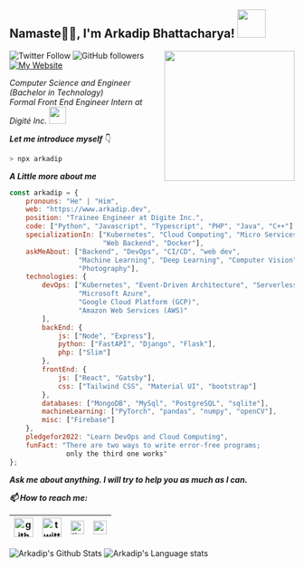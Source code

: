<h2>Namaste🙏🏻, I'm Arkadip Bhattacharya! <img src="https://media.giphy.com/media/12oufCB0MyZ1Go/giphy.gif" width="50"></h2>
<img align='right' src="https://media.giphy.com/media/M9gbBd9nbDrOTu1Mqx/giphy.gif" width="230">

![Twitter Follow](https://img.shields.io/twitter/follow/Arkadipb21?label=Follow)
![GitHub followers](https://img.shields.io/github/followers/darkmatter18?label=Follow&style=social)
[![My Website](https://img.shields.io/badge/My-Website-green?style=flat&logo=google-chrome)](https://www.arkadip.dev)

<p>
    <em>
        Computer Science and Engineer (Bachelor in Technology)<br/>
        Formal Front End Engineer Intern at Digité Inc.
        <img src="https://media.giphy.com/media/WUlplcMpOCEmTGBtBW/giphy.gif" width="30"> 
    </em>
</p>

***Let me introduce myself*** 👇
```bash
> npx arkadip
```

***A Little more about me***
```js
const arkadip = {
    pronouns: "He" | "Him",
    web: "https://www.arkadip.dev",
    position: "Trainee Engineer at Digite Inc.",
    code: ["Python", "Javascript", "Typescript", "PHP", "Java", "C++"],
    specializationIn: ["Kubernetes", "Cloud Computing", "Micro Services", 
                       "Web Backend", "Docker"],
    askMeAbout: ["Backend", "DevOps", "CI/CD", "web dev", 
                 "Machine Learning", "Deep Learning", "Computer Vision", 
                 "Photography"],
    technologies: {
        devOps: ["Kubernetes", "Event-Driven Architecture", "Serverless", 
                 "Microsoft Azure", 
                 "Google Cloud Platform (GCP)",
                 "Amazon Web Services (AWS)"
        ],
        backEnd: {
            js: ["Node", "Express"],
            python: ["FastAPI", "Django", "Flask"],
            php: ["Slim"]
        },
        frontEnd: {
            js: ["React", "Gatsby"],
            css: ["Tailwind CSS", "Material UI", "bootstrap"]
        },
        databases: ["MongoDB", "MySql", "PostgreSQL", "sqlite"],
        machineLearning: ["PyTorch", "pandas", "numpy", "openCV"],
        misc: ["Firebase"]
    },
    pledgefor2022: "Learn DevOps and Cloud Computing",
    funFact: "There are two ways to write error-free programs; 
              only the third one works"
};
```

***Ask me about anything. I will try to help you as much as I can.***

***📫 How to reach me:***

| [<img src="https://raw.githubusercontent.com/darkmatter18/darkmatter18/master/gihub.png" alt="github logo" width="34">](https://github.com/darkmatter18) |  [<img src="https://raw.githubusercontent.com/darkmatter18/darkmatter18/master/twitter.svg" alt="twitter logo" width="34">](https://twitter.com/ArkadipB21) |  [<img src="https://raw.githubusercontent.com/darkmatter18/darkmatter18/master/linkedin.png" alt="linkedin logo" width="24">](https://www.linkedin.com/in/arkadip) |  [<img src="https://raw.githubusercontent.com/darkmatter18/darkmatter18/master/gmail.jpeg" alt="gmail logo" width="24">](mailto:in2arkadipb13@gmail.com)
|---|---|---|---|

![Arkadip's Github Stats](https://github-readme-stats.vercel.app/api?username=darkmatter18&show_icons=true)
![Arkadip's Language stats](https://github-readme-stats.vercel.app/api/top-langs/?username=darkmatter18&layout=compact&langs_count=10")
